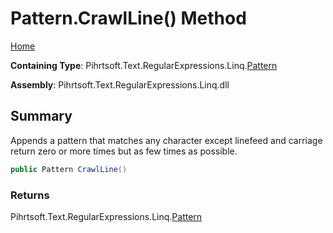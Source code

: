 # Pattern\.CrawlLine\(\) Method

[Home](../../../../../../README.md)

**Containing Type**: Pihrtsoft\.Text\.RegularExpressions\.Linq\.[Pattern](../README.md)

**Assembly**: Pihrtsoft\.Text\.RegularExpressions\.Linq\.dll

## Summary

Appends a pattern that matches any character except linefeed and carriage return zero or more times but as few times as possible\.

```csharp
public Pattern CrawlLine()
```

### Returns

Pihrtsoft\.Text\.RegularExpressions\.Linq\.[Pattern](../README.md)

